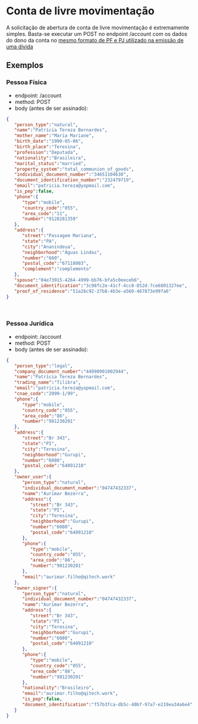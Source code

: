 # Conta de livre movimentação

A solicitação de abertura de conta de livre movimentação é extremamente simples. Basta-se executar um POST no endpoint /account com os dados do dono da conta no [mesmo formato de PF e PJ utilizado na emissão de uma dívida](?443)

## Exemplos

### Pessoa Física

- endpoint: /account
- method: POST
- body (antes de ser assinado):

```json
{
   "person_type":"natural",
   "name":"Patrícia Tereza Bernardes",
   "mother_name":"Maria Mariane",
   "birth_date":"1990-05-06",
   "birth_place":"Teresina",
   "profession":"Deputada",
   "nationality":"Brasileira",
   "marital_status":"married",
   "property_system":"total_communion_of_goods",
   "individual_document_number":"34651104630",
   "document_identification_number":"232479719",
   "email":"patricia.tereza@yopmail.com",
   "is_pep":false,
   "phone":{
      "type":"mobile",
      "country_code":"055",
      "area_code":"11",
      "number":"9128281359"
   },
   "address":{
      "street":"Passagem Mariana",
      "state":"PA",
      "city":"Ananindeua",
      "neighborhood":"Águas Lindas",
      "number":"660",
      "postal_code":"67118003",
      "complement":"complemento"
   },
   "spouse":"04e73915-4264-4999-bb76-bfa5c0eeceb6",
   "document_identification":"3c98fc2e-41cf-4cc8-852d-7ce6801327ee",
   "proof_of_residence":"51a26c92-27b8-4b3e-a560-467873e997a6"
}
```
<br>


### Pessoa Jurídica

- endpoint: /account
- method: POST
- body (antes de ser assinado):

```json
{
   "person_type":"legal",
   "company_document_number":"44990901002944",
   "name":"Patrícia Tereza Bernardes",
   "trading_name":"Tilibra",
   "email":"patricia.tereza@yopmail.com",
   "cnae_code":"2099-1/99",
   "phone":{
      "type":"mobile",
      "country_code":"055",
      "area_code":"86",
      "number":"981230201"
   },
   "address":{
      "street":"Br 343",
      "state":"PI",
      "city":"Teresina",
      "neighborhood":"Gurupi",
      "number":"6080",
      "postal_code":"64091210"
   },
   "owner_user":{
      "person_type":"natural",
      "individual_document_number":"04747432337",
      "name":"Aurimar Bezerra",
      "address":{
         "street":"Br 343",
         "state":"PI",
         "city":"Teresina",
         "neighborhood":"Gurupi",
         "number":"6080",
         "postal_code":"64091210"
      },
      "phone":{
         "type":"mobile",
         "country_code":"055",
         "area_code":"86",
         "number":"981230201"
      },
      "email":"aurimar.filho@qitech.work"
   },
   "owner_signer":{
      "person_type":"natural",
      "individual_document_number":"04747432337",
      "name":"Aurimar Bezerra",
      "address":{
         "street":"Br 343",
         "state":"PI",
         "city":"Teresina",
         "neighborhood":"Gurupi",
         "number":"6080",
         "postal_code":"64091210"
      },
      "phone":{
         "type":"mobile",
         "country_code":"055",
         "area_code":"86",
         "number":"981230201"
      },
      "nationality":"Brasileiro",
      "email":"aurimar.filho@qitech.work",
      "is_pep":false,
      "document_identification":"f57b3fca-db5c-40bf-97a7-e219ea34a6e4"
   }
}
```